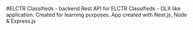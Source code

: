 #ELCTR Classifieds - backend
Rest API for ELCTR Classifieds - OLX like application. Created for learning purposes.
App created with Nest.js, Node & Express.js
